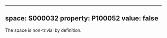   ---
  space: S000032
  property: P100052
  value: false
  ---
  
  The space is non-trivial by definition.
